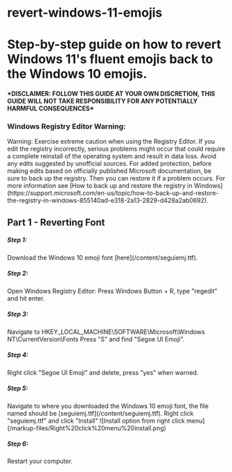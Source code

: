 # revert-windows-11-emojis
Step-by-step guide on how to revert Windows 11's fluent emojis back to the Windows 10 emojis.
=======================================================================================================
<h4>*DISCLAIMER: FOLLOW THIS GUIDE AT YOUR OWN DISCRETION, THIS GUIDE WILL NOT TAKE RESPONSIBILITY FOR ANY POTENTIALLY HARMFUL CONSEQUENCES*</h4>

<h3>Windows Registry Editor Warning:</h3>
<p>Warning: Exercise extreme caution when using the Registry Editor. If you edit the registry incorrectly, serious problems might occur that could require a complete reinstall of the operating system and result in data loss. Avoid any edits suggested by unofficial sources.  For added protection, before making edits based on officially published Microsoft documentation, be sure to back up the registry. Then you can restore it if a problem occurs. For more information see [How to back up and restore the registry in Windows](https://support.microsoft.com/en-us/topic/how-to-back-up-and-restore-the-registry-in-windows-855140ad-e318-2a13-2829-d428a2ab0692).<p>

<h2>Part 1 - Reverting Font</h2>

<h5>Step 1:</h5>
<p>Download the Windows 10 emoji font [here](/content/seguiemj.ttf).</p>

<h5>Step 2:</h5>
<p>Open Windows Registry Editor: Press Windows Button + R, type "regedit" and hit enter.</p>

<h5>Step 3:</h5>
<p>Navigate to HKEY_LOCAL_MACHINE\SOFTWARE\Microsoft\Windows NT\CurrentVersion\Fonts
Press "S" and find "Segoe UI Emoji".</p>

<h5>Step 4:</h5>
<p>Right click "Segoe UI Emoji" and delete, press "yes" when warned.</p>

<h5>Step 5:</h5>
<p>Navigate to where you downloaded the Windows 10 emoji font, the file named should be [seguiemj.ttf](/content/seguiemj.ttf).
Right click "seguiemj.ttf" and click "Install"
![Install option from right click menu](/markup-files/Right%20click%20menu%20install.png)</p>

<h5>Step 6:</h5>
<p>Restart your computer.</p>